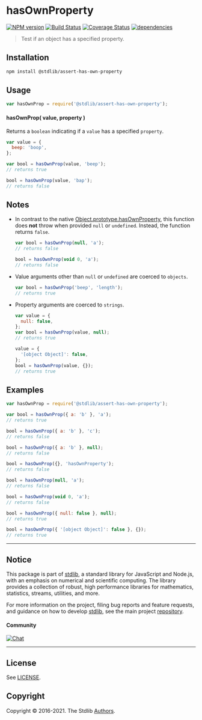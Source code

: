 <!--

@license Apache-2.0

Copyright (c) 2018 The Stdlib Authors.

Licensed under the Apache License, Version 2.0 (the "License");
you may not use this file except in compliance with the License.
You may obtain a copy of the License at

   http://www.apache.org/licenses/LICENSE-2.0

Unless required by applicable law or agreed to in writing, software
distributed under the License is distributed on an "AS IS" BASIS,
WITHOUT WARRANTIES OR CONDITIONS OF ANY KIND, either express or implied.
See the License for the specific language governing permissions and
limitations under the License.

-->

# hasOwnProperty

[![NPM version][npm-image]][npm-url] [![Build Status][test-image]][test-url] [![Coverage Status][coverage-image]][coverage-url] [![dependencies][dependencies-image]][dependencies-url]

> Test if an object has a specified property.

<section class="installation">

## Installation

```bash
npm install @stdlib/assert-has-own-property
```

</section>

<section class="usage">

## Usage

```javascript
var hasOwnProp = require('@stdlib/assert-has-own-property');
```

#### hasOwnProp( value, property )

Returns a `boolean` indicating if a `value` has a specified `property`.

```javascript
var value = {
  beep: 'boop',
};

var bool = hasOwnProp(value, 'beep');
// returns true

bool = hasOwnProp(value, 'bap');
// returns false
```

</section>

<!-- /.usage -->

<section class="notes">

## Notes

- In contrast to the native [Object.prototype.hasOwnProperty][mdn-object-has-own-property], this function does **not** throw when provided `null` or `undefined`. Instead, the function returns `false`.

  ```javascript
  var bool = hasOwnProp(null, 'a');
  // returns false

  bool = hasOwnProp(void 0, 'a');
  // returns false
  ```

- Value arguments other than `null` or `undefined` are coerced to `objects`.

  ```javascript
  var bool = hasOwnProp('beep', 'length');
  // returns true
  ```

- Property arguments are coerced to `strings`.

  ```javascript
  var value = {
    null: false,
  };
  var bool = hasOwnProp(value, null);
  // returns true

  value = {
    '[object Object]': false,
  };
  bool = hasOwnProp(value, {});
  // returns true
  ```

</section>

<!-- /.notes -->

<section class="examples">

## Examples

<!-- eslint-disable object-curly-newline -->

<!-- eslint no-undef: "error" -->

```javascript
var hasOwnProp = require('@stdlib/assert-has-own-property');

var bool = hasOwnProp({ a: 'b' }, 'a');
// returns true

bool = hasOwnProp({ a: 'b' }, 'c');
// returns false

bool = hasOwnProp({ a: 'b' }, null);
// returns false

bool = hasOwnProp({}, 'hasOwnProperty');
// returns false

bool = hasOwnProp(null, 'a');
// returns false

bool = hasOwnProp(void 0, 'a');
// returns false

bool = hasOwnProp({ null: false }, null);
// returns true

bool = hasOwnProp({ '[object Object]': false }, {});
// returns true
```

</section>

<!-- /.examples -->

<section class="main-repo" >

---

## Notice

This package is part of [stdlib][stdlib], a standard library for JavaScript and Node.js, with an emphasis on numerical and scientific computing. The library provides a collection of robust, high performance libraries for mathematics, statistics, streams, utilities, and more.

For more information on the project, filing bug reports and feature requests, and guidance on how to develop [stdlib][stdlib], see the main project [repository][stdlib].

#### Community

[![Chat][chat-image]][chat-url]

---

## License

See [LICENSE][stdlib-license].

## Copyright

Copyright &copy; 2016-2021. The Stdlib [Authors][stdlib-authors].

</section>

<!-- /.stdlib -->

<!-- Section for all links. Make sure to keep an empty line after the `section` element and another before the `/section` close. -->

<section class="links">

[npm-image]: http://img.shields.io/npm/v/@stdlib/assert-has-own-property.svg
[npm-url]: https://npmjs.org/package/@stdlib/assert-has-own-property
[test-image]: https://github.com/stdlib-js/assert-has-own-property/actions/workflows/test.yml/badge.svg
[test-url]: https://github.com/stdlib-js/assert-has-own-property/actions/workflows/test.yml
[coverage-image]: https://img.shields.io/codecov/c/github/stdlib-js/assert-has-own-property/main.svg
[coverage-url]: https://codecov.io/github/stdlib-js/assert-has-own-property?branch=main
[dependencies-image]: https://img.shields.io/david/stdlib-js/assert-has-own-property.svg
[dependencies-url]: https://david-dm.org/stdlib-js/assert-has-own-property/main
[chat-image]: https://img.shields.io/gitter/room/stdlib-js/stdlib.svg
[chat-url]: https://gitter.im/stdlib-js/stdlib/
[stdlib]: https://github.com/stdlib-js/stdlib
[stdlib-authors]: https://github.com/stdlib-js/stdlib/graphs/contributors
[stdlib-license]: https://raw.githubusercontent.com/stdlib-js/assert-has-own-property/main/LICENSE
[mdn-object-has-own-property]: https://developer.mozilla.org/en/docs/Web/JavaScript/Reference/Global_Objects/Object/hasOwnProperty

</section>

<!-- /.links -->
